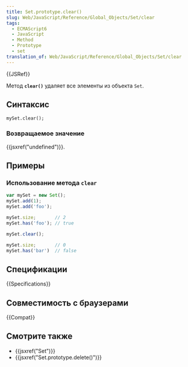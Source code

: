 ```yaml
---
title: Set.prototype.clear()
slug: Web/JavaScript/Reference/Global_Objects/Set/clear
tags:
  - ECMAScript6
  - JavaScript
  - Method
  - Prototype
  - set
translation_of: Web/JavaScript/Reference/Global_Objects/Set/clear
---
```


{{JSRef}}

Метод **`clear()`** удаляет все элементы из объекта `Set`.

## Синтаксис

```
mySet.clear();
```

### Возвращаемое значение

{{jsxref("undefined")}}.

## Примеры

### Использование метода `clear`

```js
var mySet = new Set();
mySet.add(1);
mySet.add('foo');

mySet.size;       // 2
mySet.has('foo'); // true

mySet.clear();

mySet.size;       // 0
mySet.has('bar')  // false
```

## Спецификации

{{Specifications}}

## Совместимость с браузерами

{{Compat}}

## Смотрите также

- {{jsxref("Set")}}
- {{jsxref("Set.prototype.delete()")}}
